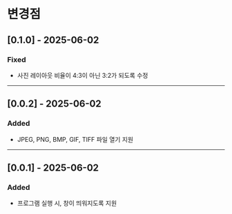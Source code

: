 # 변경점
## [0.1.0] - 2025-06-02
### Fixed
- 사진 레이아웃 비율이 4:3이 아닌 3:2가 되도록 수정

---

## [0.0.2] - 2025-06-02
### Added
- JPEG, PNG, BMP, GIF, TIFF 파일 열기 지원

---

## [0.0.1] - 2025-06-02
### Added
- 프로그램 실행 시, 창이 띄워지도록 지원
